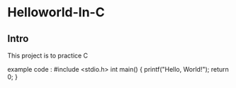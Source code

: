 # Helloworld-In-C

## Intro
This project is to practice C 

example code :
#include <stdio.h>
int main() {
   printf("Hello, World!");
   return 0;
}
